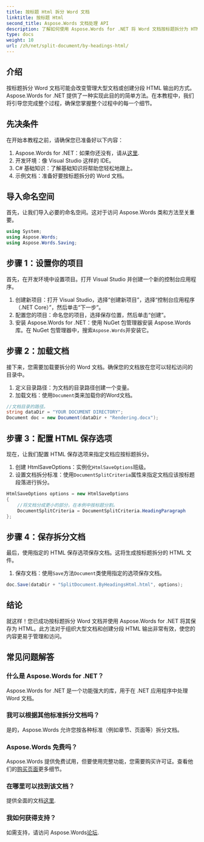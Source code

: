 ```yaml
---
title: 按标题 Html 拆分 Word 文档
linktitle: 按标题 Html
second_title: Aspose.Words 文档处理 API
description: 了解如何使用 Aspose.Words for .NET 将 Word 文档按标题拆分为 HTML。请遵循我们详细的分步指南。
type: docs
weight: 10
url: /zh/net/split-document/by-headings-html/
---
```

## 介绍

按标题拆分 Word 文档可能会改变管理大型文档或创建分段 HTML 输出的方式。Aspose.Words for .NET 提供了一种实现此目的的简单方法。在本教程中，我们将引导您完成整个过程，确保您掌握整个过程中的每一个细节。

## 先决条件

在开始本教程之前，请确保您已准备好以下内容：

1. Aspose.Words for .NET：如果你还没有，请从[这里](https://releases.aspose.com/words/net/).
2. 开发环境：像 Visual Studio 这样的 IDE。
3. C# 基础知识：了解基础知识将帮助您轻松地跟上。
4. 示例文档：准备好要按标题拆分的 Word 文档。

## 导入命名空间

首先，让我们导入必要的命名空间。这对于访问 Aspose.Words 类和方法至关重要。

```csharp
using System;
using Aspose.Words;
using Aspose.Words.Saving;
```

## 步骤 1：设置你的项目

首先，在开发环境中设置项目。打开 Visual Studio 并创建一个新的控制台应用程序。

1. 创建新项目：打开 Visual Studio，选择“创建新项目”，选择“控制台应用程序（.NET Core）”，然后单击“下一步”。
2. 配置您的项目：命名您的项目，选择保存位置，然后单击“创建”。
3. 安装 Aspose.Words for .NET：使用 NuGet 包管理器安装 Aspose.Words 库。在 NuGet 包管理器中，搜索`Aspose.Words`并安装它。

## 步骤 2：加载文档

接下来，您需要加载要拆分的 Word 文档。确保您的文档放在您可以轻松访问的目录中。

1. 定义目录路径：为文档的目录路径创建一个变量。
2. 加载文档：使用`Document`类来加载你的Word文档。

```csharp
//文档目录的路径。
string dataDir = "YOUR DOCUMENT DIRECTORY";
Document doc = new Document(dataDir + "Rendering.docx");
```

## 步骤 3：配置 HTML 保存选项

现在，让我们配置 HTML 保存选项来指定文档应按标题拆分。

1. 创建 HtmlSaveOptions：实例化`HtmlSaveOptions`班级。
2. 设置文档拆分标准：使用`DocumentSplitCriteria`属性来指定文档应该按标题段落进行拆分。

```csharp
HtmlSaveOptions options = new HtmlSaveOptions
{
    //将文档分成更小的部分，在本例中按标题分割。
    DocumentSplitCriteria = DocumentSplitCriteria.HeadingParagraph
};
```

## 步骤 4：保存拆分文档

最后，使用指定的 HTML 保存选项保存文档。这将生成按标题拆分的 HTML 文件。

1. 保存文档：使用`Save`方法`Document`类使用指定的选项保存文档。

```csharp
doc.Save(dataDir + "SplitDocument.ByHeadingsHtml.html", options);
```

## 结论

就这样！您已成功按标题拆分 Word 文档并使用 Aspose.Words for .NET 将其保存为 HTML。此方法对于组织大型文档和创建分段 HTML 输出非常有效，使您的内容更易于管理和访问。

## 常见问题解答

### 什么是 Aspose.Words for .NET？
Aspose.Words for .NET 是一个功能强大的库，用于在 .NET 应用程序中处理 Word 文档。

### 我可以根据其他标准拆分文档吗？
是的，Aspose.Words 允许您按各种标准（例如章节、页面等）拆分文档。

### Aspose.Words 免费吗？
 Aspose.Words 提供免费试用，但要使用完整功能，您需要购买许可证。查看他们的[购买页面](https://purchase.aspose.com/buy)更多细节。

### 在哪里可以找到该文档？
提供全面的文档[这里](https://reference.aspose.com/words/net/).

### 我如何获得支持？
如需支持，请访问 Aspose.Words[论坛](https://forum.aspose.com/c/words/8).